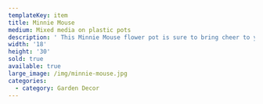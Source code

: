 ```yaml
---
templateKey: item
title: Minnie Mouse
medium: Mixed media on plastic pots
description: ' This Minnie Mouse flower pot is sure to bring cheer to your home.'
width: '18'
height: '30'
sold: true
available: true
large_image: /img/minnie-mouse.jpg
categories:
  - category: Garden Decor
---
```


